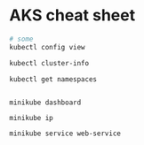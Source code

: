 # AKS cheat sheet

```bash
# some
kubectl config view

kubectl cluster-info

kubectl get namespaces
```

```

minikube dashboard

minikube ip

minikube service web-service

```
